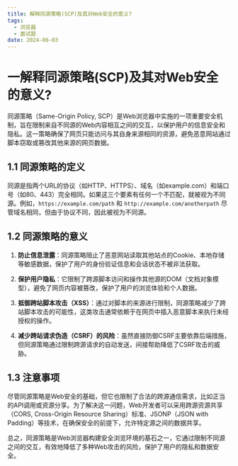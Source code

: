 ```yaml
---
title: 解释同源策略(SCP)及其对Web安全的意义?
tags:
  - 浏览器
  - 面试题
date: 2024-06-03
---
```

# 一解释同源策略(SCP)及其对Web安全的意义?

同源策略（Same-Origin Policy, SCP）是Web浏览器中实施的一项重要安全机制，旨在限制来自不同源的Web内容相互之间的交互，以保护用户的信息安全和隐私。这一策略确保了网页只能访问与其自身来源相同的资源，避免恶意网站通过脚本窃取或篡改其他来源的网页数据。

## 1.1 同源策略的定义

同源是指两个URL的协议（如HTTP、HTTPS）、域名（如example.com）和端口号（如80、443）完全相同。如果这三个要素有任何一个不匹配，就被视为不同源。例如，`https://example.com/path` 和 `http://example.com/anotherpath` 尽管域名相同，但由于协议不同，因此被视为不同源。

## 1.2 同源策略的意义

1. **防止信息泄露**：同源策略阻止了恶意网站读取其他站点的Cookie、本地存储等敏感数据，保护了用户的身份验证信息和会话状态不被非法获取。
    
2. **保护用户隐私**：它限制了跨源脚本访问和操作其他源的DOM（文档对象模型），避免了网页内容被篡改，保护了用户的浏览体验和个人数据。
    
3. **抵御跨站脚本攻击（XSS）**：通过对脚本的来源进行限制，同源策略减少了跨站脚本攻击的可能性，这类攻击通常依赖于在网页中插入恶意脚本来执行未经授权的操作。
    
4. **减少跨站请求伪造（CSRF）的风险**：虽然直接防御CSRF主要依靠后端措施，但同源策略通过限制跨源请求的自动发送，间接帮助降低了CSRF攻击的威胁。
    

## 1.3 注意事项

尽管同源策略是Web安全的基础，但它也限制了合法的跨源通信需求，比如正当的API调用或资源分享。为了解决这一问题，Web开发者可以采用跨源资源共享（CORS, Cross-Origin Resource Sharing）标准、JSONP（JSON with Padding）等技术，在确保安全的前提下，允许特定源之间的数据共享。

总之，同源策略是Web浏览器构建安全浏览环境的基石之一，它通过限制不同源之间的交互，有效地降低了多种Web攻击的风险，保护了用户的隐私和数据安全。
